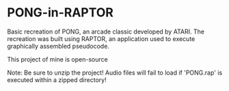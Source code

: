 # PONG-in-RAPTOR
Basic recreation of PONG, an arcade classic developed by ATARI. The recreation was built using RAPTOR, an application used to execute graphically assembled pseudocode. 

This project of mine is open-source

Note: Be sure to unzip the project! Audio files will fail to load if 'PONG.rap' is executed within a zipped directory!
